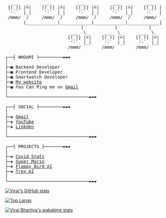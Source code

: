 <pre>

  ___   _      ___   _      ___   _      ___   _      ___   _
 [(_)] |=|    [(_)] |=|    [(_)] |=|    [(_)] |=|    [(_)] |=|
  '-`  |_|     '-`  |_|     '-`  |_|     '-`  |_|     '-`  |_|
 /mmm/  /     /mmm/  /     /mmm/  /     /mmm/  /     /mmm/  /
       |____________|____________|____________|____________|
                             |            |            |
                         ___  \_      ___  \_      ___  \_
                        [(_)] |=|    [(_)] |=|    [(_)] |=|
                         '-`  |_|     '-`  |_|     '-`  |_|
                        /mmm/        /mmm/        /mmm/

┌──┤ WHOAMI ├─────────▰▰▰
│
├─▣ Backend Developer
├─▣ Frontend Developer
├─▣ Smartwatch Developer
├─▣ <a href="https://virajbhartiya.github.io/">My website</a>
├─▣ You Can Ping me on <a href="mailto:vlbhartiya@gmail.com">Gmail</a>
│
└───────────────────────────────▰▰▰

┌──┤ SOCIAL ├─────────▰▰▰
│
├─◈ <a href="mailto:vlbhartiya@gmail.com">Gmail</a>
├─◈ <a href="https://www.youtube.com/channel/UCvwfCZDYeUKWdmHUAGhgsnQ">YouTube</a>
├─◈ <a href="https://www.linkedin.com/in/viraj-bhartiya-b002b5196/">Linkden</a>
│
└───────────────────────────────▰▰▰

┌──┤ PROJECTS ├───────▰▰▰
│
├─◈ <a href="https://github.com/virajbhartiya/Covid-Stats">Covid Stats</a>
├─◈ <a href="https://github.com/virajbhartiya/Super-Mario">Super Mario</a>
├─◈ <a href="https://github.com/virajbhartiya/Flappy-Bird-AI">Flappy Bird AI</a>
├─◈ <a href="https://github.com/virajbhartiya/Trex-NEATt">Trex AI</a>
│
└───────────────────────────────▰▰▰
</pre>

[![Viraj's GitHub stats](https://github-readme-stats.vercel.app/api?username=virajbhartiya&hide=contribs,issues&count_private=true&show_icons=true&theme=highcontrast)
](https://github.com/virajbhartiya)

[![Top Langs](https://github-readme-stats.vercel.app/api/top-langs/?username=virajbhartiya&show_icons=true&theme=highcontrast&layout=compact)](https://github.com/virajbhartiya)

[![Viraj Bhartiya's wakatime stats](https://github-readme-stats.vercel.app/api/wakatime?username=virajbhartiya)](https://github.com/virajbhartiya)
